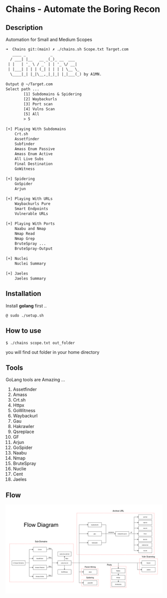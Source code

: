 # Chains - Automate the Boring Recon

## Description

Automation for Small and Medium Scopes

```
➜  Chains git:(main) ✗ ./chains.sh Scope.txt Target.com
   ____ _           _             	 
  / ___| |__   __ _(_)_ __  ___   	 
 | |   | '_ \ / _` | | '_ \/ __|  	 
 | |___| | | | (_| | | | | \__ \_ 	 
  \____|_| |_|\__,_|_|_| |_|___(_) by A1MN.
                       		 	 
Output @ ~/Target.com
Select path ...
        [1] Subdomains & Spidering 
        [2] Waybackurls
        [3] Port scan 
        [4] Vulns Scan		
        [5] All 
        > 5
      
[+] Playing With Subdomains
    Crt.sh
    Assetfinder
    Subfinder
    Amass Enum Passive
    Amass Enum Active
    All Live Subs
    Final Destination
    GoWitness
    
[+] Spidering
    GoSpider					        
    Arjun

[+] Playing With URLs
    Waybackurls Pure
    Smart Endpoints
    Vulnerable URLs

[+] Playing With Ports
    Naabu and Nmap
    Nmap Read
    Nmap Grep
    BruteSpray ...
    BruteSpray-Output

[+] Nuclei
    Nuclei Summary  

[+] Jaeles
    Jaeles Summary  
```



## Installation

Install **golang** first ..

```
@ sudo ./setup.sh
```

## How to use

```
$ ./chains scope.txt out_folder
```

you will find out folder in your home directory

## Tools

GoLang tools are Amazing ...

1. Assetfinder
2. Amass
3. Crt.sh
4. Httpx
5. GoWitness
6. Waybackurl
7. Gau
8. Hakrawler
9. Qsreplace
10. GF
11. Arjun
12. GoSpider
13. Naabu
14. Nmap
15. BruteSpray
16. Nuclie
17. Cent
18. Jaeles

## Flow

![](README.assets/flow.png)

